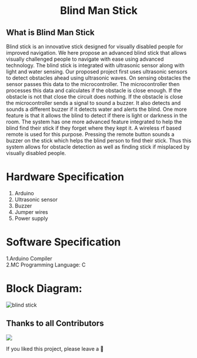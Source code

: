 
<br>
<h1 align="center">
Blind Man Stick 
</h1>

<h2>
 What is Blind Man Stick
</h2>
Blind stick is an innovative stick designed for visually disabled people for improved navigation. We here propose an advanced blind stick that allows visually challenged people to navigate with ease using advanced technology. The blind stick is integrated with ultrasonic sensor along with light and water sensing. Our proposed project first uses ultrasonic sensors to detect obstacles ahead using ultrasonic waves. On sensing obstacles the sensor passes this data to the microcontroller. The microcontroller then processes this data and calculates if the obstacle is close enough. If the obstacle is not that close the circuit does nothing. If the obstacle is close the microcontroller sends a signal to sound a buzzer. It also detects and sounds a different buzzer if it detects water and alerts the blind. One more feature is that it allows the blind to detect if there is light or darkness in the room. The system has one more advanced feature integrated to help the blind find their stick if they forget where they kept it. A wireless rf based remote is used for this purpose. Pressing the remote button sounds a buzzer on the stick which helps the blind person to find their stick. Thus this system allows for obstacle detection as well as finding stick if misplaced by visually disabled people.


# Hardware Specification
1. Arduino <br>
2. Ultrasonic sensor<br>
3. Buzzer <br>
4. Jumper wires<br> 
5. Power supply<br>


# Software Specification
1.Arduino Compiler<br>
2.MC Programming Language: C<br>

# Block Diagram:


![blind stick](https://user-images.githubusercontent.com/103033530/193420674-f2433a63-b4cf-4dbf-8619-0b2d4039429c.PNG)


## Thanks to all Contributors

<a href="https://github.com/poonam-kumawat/Blind_Man_Stick_Using_Arduino">
  <img src="https://contrib.rocks/image?repo=poonam-kumawat/Blind_Man_Stick" />

</a>



If you liked this project, please leave a 🌟
